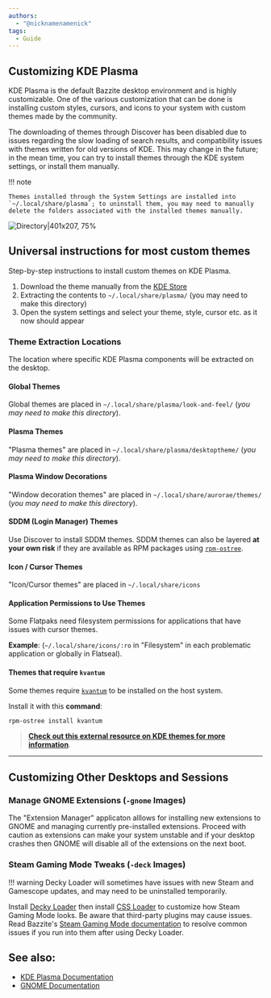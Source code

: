```yaml
---
authors:
  - "@nicknamenamenick"
tags:
  - Guide
---
```


<!-- ANCHOR: METADATA -->
<!--{"url_discourse": "https://universal-blue.discourse.group/docs?topic=574", "fetched_at": "2024-09-03 16:43:19.212243+00:00"}-->
<!-- ANCHOR_END: METADATA -->

## Customizing KDE Plasma

KDE Plasma is the default Bazzite desktop environment and is highly customizable. One of the various customization that can be done is installing custom styles, cursors, and icons to your system with custom themes made by the community.

The downloading of themes through Discover has been disabled due to issues regarding the slow loading of search results, and compatibility issues with themes written for old versions of KDE. This may change in the future; in the mean time, you can try to install themes through the KDE system settings, or install them manually.

!!! note

    Themes installed through the System Settings are installed into `~/.local/share/plasma`; to uninstall them, you may need to manually delete the folders associated with the installed themes manually.

![Directory|401x207, 75%](../img/Directory.png)

## Universal instructions for most custom themes

Step-by-step instructions to install custom themes on KDE Plasma.

1. Download the theme manually from the [KDE Store](https://store.kde.org/browse/)
2. Extracting the contents to `~/.local/share/plasma/` (you may need to make this directory)
3. Open the system settings and select your theme, style, cursor etc. as it now should appear

### Theme Extraction Locations

The location where specific KDE Plasma components will be extracted on the desktop.

#### Global Themes

Global themes are placed in `~/.local/share/plasma/look-and-feel/` (_you may need to make this directory_).

#### Plasma Themes

"Plasma themes" are placed in `~/.local/share/plasma/desktoptheme/` (_you may need to make this directory_).

#### Plasma Window Decorations

"Window decoration themes" are placed in `~/.local/share/aurorae/themes/` (_you may need to make this directory_).

#### SDDM (Login Manager) Themes

Use Discover to install SDDM themes.  SDDM themes can also be layered **at your own risk** if they are available as RPM packages using [`rpm-ostree`](/Installing_and_Managing_Software/rpm-ostree.md).

#### Icon / Cursor Themes

"Icon/Cursor themes" are placed in `~/.local/share/icons`

#### Application Permissions to Use Themes

Some Flatpaks need filesystem permissions for applications that have issues with cursor themes.

**Example**: (`~/.local/share/icons/:ro` in "Filesystem" in each problematic application or globally in Flatseal).

#### Themes that require `kvantum`

Some themes require [`kvantum`](https://github.com/tsujan/Kvantum/blob/master/Kvantum/README.md) to be installed on the host system.

Install it with this **command**:

```
rpm-ostree install kvantum
```

> [**Check out this external resource on KDE themes for more information**](https://itsfoss.com/properly-theme-kde-plasma/).

<hr>

## Customizing Other Desktops and Sessions

### Manage GNOME Extensions (`-gnome` Images)

The "Extension Manager" applicaton alllows for installing new extensions to GNOME and managing currently pre-installed extensions.  Proceed with caution as extensions can make your system unstable and if your desktop crashes then GNOME will disable all of the extensions on the next boot.

### Steam Gaming Mode Tweaks (`-deck` Images)
!!! warning
    Decky Loader will sometimes have issues with new Steam and Gamescope updates, and may need to be uninstalled temporarily.

Install [Decky Loader](https://decky.xyz/) then install [CSS Loader](https://docs.deckthemes.com/) to customize how Steam Gaming Mode looks. Be aware that third-party plugins may cause issues. Read Bazzite's [Steam Gaming Mode documentation](../Handheld_and_HTPC_edition/quirks.md) to resolve common issues if you run into them after using Decky Loader.

## **See also**:

- [KDE Plasma Documentation](https://docs.kde.org/stable5/en/plasma-desktop/plasma-desktop/index.html)
- [GNOME Documentation](https://help.gnome.org/users/gnome-help/stable/)

